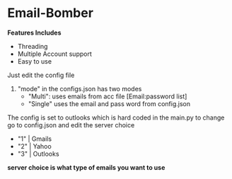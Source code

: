 # Email-Bomber
**Features Includes**  
- Threading
- Multiple Account support
- Easy to use



Just edit the config file  
1. "mode" in the configs.json has two modes
   - "Multi": uses emails from acc file [Email:password list]
   - "Single" uses the email and pass word from config.json

The config is set to outlooks which is hard coded in the main.py to change  
go to config.json and edit the server choice
  - "1" | Gmails
  - "2" | Yahoo
  - "3" | Outlooks

**server choice is what type of emails you want to use**
